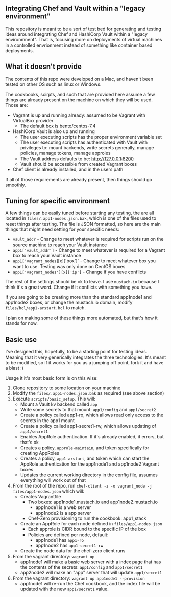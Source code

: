 ## Integrating Chef and Vault within a "legacy environment"
This repository is meant to be a sort of test bed for generating and testing ideas around integrating Chef and HashiCorp Vault within a "legacy environmnent". That is, focusing more on deployments of virtual machines in a controlled envrionment instead of something like container based deployments.

## What it doesn't provide
The contents of this repo were developed on a Mac, and haven't been tested on other OS such as linux or Windows.

The cookbooks, scirpts, and such that are provided here assume a few things are already present on the machine on which they will be used.  Those are:
* Vagrant is up and running already: assumed to be Vagrant with VirtualBox provider
  * The default box is bento/centos-7.4
* HashiCorp Vault is also up and running
  * The user executing scripts has the proper environment variable set
  * The user executing scripts has authenticated with Vault with privileges to: mount backends, write secrets generally, manage policies, manage tokens, manage approles
  * The Vault address defaults to be: http://127.0.0.1:8200
  * Vault should be accessible from created Vagrant boxes
* Chef client is already installed, and in the users path

If all of those requirements are already present, then things should go smoothly.

## Tuning for specific environment
A few things can be easily tuned before starting any testing, the are all located in `files/.app1-nodes.json.bak`, which is one of the files used to reset things after testing.
The file is JSON formatted, so here are the main things that might need setting for your specific needs:
* `vault_addr` - Change to meet whatever is required for scripts run on the source machine to reach your Vault instance
* `app1['vault_addr']` - Change to meet whatever is required for a Vagrant box to reach your Vault instance
* `app1['vagrant_nodes`][x]['box']` - Change to meet whatever box you want to use. Testing was only done on CentOS boxes
* `app1['vagrant_nodes'][x]['ip']` - Change if you have conflicts

The rest of the settings should be ok to leave. I use `mustach.io` because I think it's a great word.  Change if it conflicts with something you have.

If you are going to be creating more than the standard app1node1 and app1node2 boxes, or change the mustach.io domain, modify `files/hcl/app1-arstart.hcl` to match.

I plan on making some of these things more automated, but that's how it stands for now.

## Basic use
I've designed this, hopefully, to be a starting point for testing ideas. Meaning that it very generically integrates the three technologies. It's meant to be modified, so if it works for you as a jumping off point, fork it and have a blast :)

Usage it it's most basic form is on this wise:
1. Clone repository to some location on your machine
2. Modify the `files/.app1-nodes.json.bak` as required (see above section)
3. Execute `scripts/basic_setup`.  This will:
    * Mount a Vault kv backend called `app`
    * Write some secrets to that mount: `app1/config` and `app1/secret2`
    * Create a policy called app1-ro, which allows read only access to the secrets in the app1 mount
    * Create a policy called app1-secret1-rw, which allows updating of `app1/secret1`
    * Enables AppRole authentication. If it's already enabled, it errors, but that's ok
    * Creates a policy, `approle-maintain`, and token specifically for creating AppRoles
    * Creates a policy, `app1-arstart`, and token which can start the AppRole authentication for the app1node1 and app1node2 Vagrant boxes
    * Updates the current working directory in the config file, assumes everything will work out of that
4. From the root of the repo, run `chef-client -z -o vagrant_node -j files/app1-nodes.json` which will:
    * Creates Vagrantfile
      * Two boxes: app1node1.mustach.io and app1node2.mustach.io
        * app1node1 is a web server
        * app1node2 is a app server
      * Chef-Zero provisioning to run the cookbook: app1_stack
    * Create an AppRole for each node defined in `files/app1-nodes.json`
      * Each approle is CIDR bound to the specific IP of the box
      * Policies are defined per node, default:
        * app1node1 has `app1-ro`
        * app1node2 has `app1-secret1-rw`
    * Create the node data for the chef-zero client runs
5. From the vagrant directory: `vagrant up`
    * app1node1 will make a basic web server with a index page that has the contents of the secrets: `app1/config` and `app1/secret1`
    * app2node2 will make an "app" server that will update `app1/secret1`
6. From the vagrant directory: `vagrant up app1node1 --provision`
    * app1node1 will re-run the Chef cookbook, and the index file will be updated with the new `app1/secret1` value.

